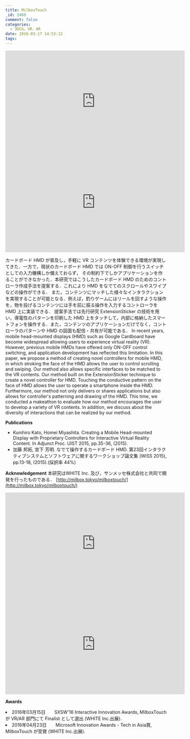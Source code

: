 ```yaml
---
title: MilboxTouch
_id: 2469
comment: false
categories:
  - 3DCG，VR，AR
date: 2016-03-17 14:53:12
tags:
---
```



<iframe width="560" height="315" src="https://www.youtube.com/embed/xln-u1i9BXY" frameborder="0" allowfullscreen></iframe>


<iframe width="560" height="315" src="https://www.youtube.com/embed/TVBN1zUtOMA" frameborder="0" allowfullscreen></iframe>


カードボード HMD が普及し，手軽に VR コンテンツを体験できる環境が実現してきた．一方で，現状のカードボード HMD では ON-OFF 制御を行うスイッチとしての入力機構しか備えておらず，
その制約下でしかアプリケーションを作ることができなかった．本研究ではこうしたカードボード HMD のためのコントローラ作成手法を提案する．これにより HMD をなでてのスクロールやスワイプなどの操作ができる．
また，コンテンツにマッチした様々なインタラクションを実現することが可能となる．例えば，釣りゲームにはリールを回すような操作を，物を投げるコンテンツには手を前に振る操作を入力するコントローラを HMD 上に実装できる．
提案手法では先行研究 ExtensionSticker の技術を用い，導電性のパターンを印刷した HMD 上をタッチして，内部に格納したスマートフォンを操作する．また，コンテンツのアプリケーションだけでなく，コントローラのパターンや HMD の図面も配信・共有が可能である．
In recent years, mobile head-mounted displays (HMD) such as Google Cardboard have become widespread allowing users to experience virtual reality (VR). However, previous mobile HMDs have offered only ON-OFF control switching, and application development has reflected this limitation. In this paper, we propose a method of creating novel controllers for mobile HMD, in which stroking the face of the HMD allows the user to control scrolling and swiping. Our method also allows specific interfaces to be matched to the VR contents. Our method built on the ExtensionSticker technique to create a novel controller for HMD. Touching the conductive pattern on the face of HMD allows the user to operate a smartphone inside the HMD. Furthermore, our method not only delivers or shares applications but also allows for controller's patterning and drawing of the HMD. This time, we conducted a makeathon to evaluate how our method encourages the user to develop a variety of VR contents. In addition, we discuss about the diversity of interactions that can be realized by our method.

**Publications**

*   Kunihiro Kato, Homei Miyashita. Creating a Mobile Head-mounted Display with Proprietary Controllers for Interactive Virtual Reality Content. In Adjunct Proc. UIST 2015, pp.35-36, (2015).
*   加藤 邦拓, 宮下 芳明. なでて操作するカードボード HMD. 第23回インタラクティブシステムとソフトウェアに関するワークショップ論文集 (WISS 2015), pp.13-18, (2015).(採択率 44%)

**Acknowledgement**
本研究はWHITE Inc. 及び，サンメッセ株式会社と共同で開発を行ったものである．
[http://milbox.tokyo/milboxtouch/](http://milbox.tokyo/milboxtouch/)


<iframe width="560" height="315" src="https://www.youtube.com/embed/9kwcv003t54" frameborder="0" allowfullscreen></iframe>


<iframe width="560" height="315" src="https://www.youtube.com/embed/fQyrIqZEfeE" frameborder="0" allowfullscreen></iframe>


**Awards**
<ur>
<li>2016年03月15日　　SXSW'16 Interactive Innovation Awards, MilboxTouch が VR/AR 部門にて Finalist として選出 (WHITE Inc.出展).</li>
<li>2016年04月23日　　Microsoft Innovation Awards - Tech in Asia賞, MilboxTouch が受賞 (WHITE Inc.出展).</li>
</ur>
